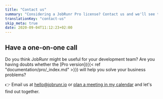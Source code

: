 ```yaml
---
title: "Contact us"
summary: "Considering a JobRunr Pro license? Contact us and we'll see together whether JobRunr can bring any value to your business"
translationKey: "contact-us"
skip_meta: true
date: 2020-09-04T11:12:23+02:00
---
```

## Have a one-on-one call
Do you think JobRunr might be useful for your development team? Are you having doubts whether the [Pro version]({{< ref "documentation/pro/_index.md" >}}) will help you solve your business problems?

👉 Email us at [hello@jobrunr.io](mailto:hello@jobrunr.io) or [plan a meeting in my calendar](https://calendly.com/jobrunr/30min) and let's find out together.